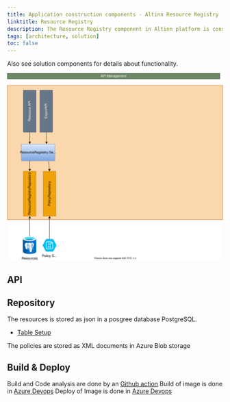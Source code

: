 ```yaml
---
title: Application construction components - Altinn Resource Registry
linktitle: Resource Registry
description: The Resource Registry component in Altinn platform is constructed as an asp.net core 6 web API application deployed as a docker container to a Kubernetes cluster.
tags: [architecture, solution]
toc: false
---
```



Also see solution components for details about functionality.

![Resource Registry](resourceregistry.drawio.svg "Construction Components Altinn Resource Registry")




## API




## Repository

The resources is stored as json in a posgree database PostgreSQL. 

- [Table Setup](https://github.com/Altinn/altinn-resource-registry/blob/main/src/ResourceRegistry/Migration/v0.00-resource-registry/01-setup-tables.sql)


The policies are stored as XML documents in Azure Blob storage


## Build & Deploy

Build and Code analysis are done by an [Github action](https://github.com/Altinn/altinn-resource-registry/actions)
Build of image is done in [Azure Devops](https://dev.azure.com/brreg/altinn-studio/_build?definitionId=385)
Deploy of Image is done in [Azure Devops](https://dev.azure.com/brreg/altinn-studio/_release?_a=releases&view=all&definitionId=36)